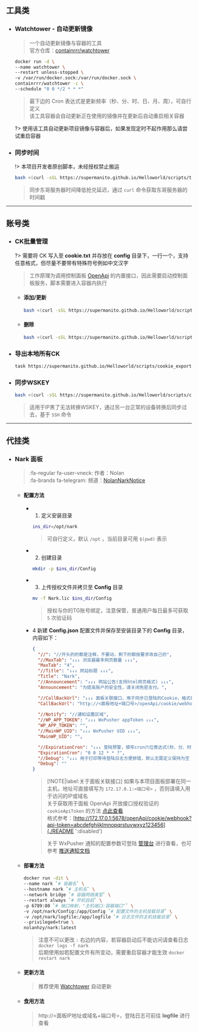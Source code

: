 ## 工具类

- ### Watchtower - 自动更新镜像

  > 一个自动更新镜像与容器的工具\
  > 官方仓库：[containrrr/watchtower](https://github.com/containrrr/watchtower)

  ```bash
  docker run -d \
  --name watchtower \
  --restart unless-stopped \
  -v /var/run/docker.sock:/var/run/docker.sock \
  containrrr/watchtower -c \
  --schedule "0 0 */2 * * *"
  ```
  > 最下边的 Cron 表达式是更新频率（秒、分、时、日、月、周），可自行定义\
  > 该工具容器会自动更新正在使用的镜像并在更新后自动重启相关容器

  ?> 使用该工具自动更新项目镜像与容器后，如果发现定时不起作用那么请尝试重启容器

- ### 同步时间

  !> 本项目开发者原创脚本，未经授权禁止搬运

  ```bash
  bash <(curl -sSL https://supermanito.github.io/Helloworld/scripts/time_sync.sh)
  ```
  > 同步东哥服务器时间降低抢兑延迟，通过 `curl` 命令获取东哥服务器的时间戳

***

## 账号类

- ### CK批量管理

  ?> 需要将 CK 写入至 **cookie.txt** 并存放在 **config** 目录下，一行一个，支持任意格式，但尽量不要带有特殊符号例如中文汉字

  > 工作原理为调用控制面板 [OpenApi](./utils/OpenApi?id=%e4%ba%8c%e3%80%81%e5%86%85%e7%bd%ae%e6%8e%a5%e5%8f%a3) 的内置接口，因此需要启动控制面板服务，脚本需要进入容器内执行

  - #### 添加/更新

    ```bash
    bash <(curl -sSL https://supermanito.github.io/Helloworld/scripts/cookie_bp.sh) add
    ```

  - #### 删除

    ```bash
    bash <(curl -sSL https://supermanito.github.io/Helloworld/scripts/cookie_bp.sh) del
    ```

- ### 导出本地所有CK

  ```bash
  task https://supermanito.github.io/Helloworld/scripts/cookie_export.sh now
  ```

- ### 同步WSKEY

  ```bash
  bash <(curl -sSL https://supermanito.github.io/Helloworld/scripts/cookie_sync.sh)
  ```
  > 适用于IP黑了无法转换WSKEY，通过另一台正常的设备转换后同步过去，基于 `SSH` 命令

***

## 代挂类

- ### Nark 面板

  > :fa-regular fa-user-vneck: 作者：Nolan \
  > :fa-brands fa-telegram: 频道：[NolanNarkNotice](https://t.me/NolanNarkNotice)

  - #### 配置方法

    - 1. 定义安装目录

      ```bash
      ins_dir=/opt/nark
      ```
      > 可自行定义，默认 `/opt` ，当前目录可用 `$(pwd)` 表示

    - 2. 创建目录

      ```bash
      mkdir -p $ins_dir/Config
      ```

    - 3. 上传授权文件并拷贝至 **Config** 目录

      ```bash
      mv -f Nark.lic $ins_dir/Config
      ```
      > 授权与你的TG账号绑定，注意保管，普通用户每日最多可获取 `5` 次验证码

    - 4 新建 **Config.json** 配置文件并保存至安装目录下的 **Config** 目录，内容如下：

      ```json
      {
        "//": "//开头的的都是注释，不要动，剩下的都按要求改自己的",
        "//MaxTab": "↓↓↓ 浏览器最多网页数量 ↓↓↓",
        "MaxTab": "4",
        "//Title": "↓↓↓ 网站标题 ↓↓↓",
        "Title": "Nark",
        "//Announcement": "↓↓↓ 网站公告(支持html网页格式) ↓↓↓",
        "Announcement": "为提高账户的安全性，请关闭免密支付。",

        "//CallBackUrl": "↓↓↓ 面板关联接口，用于同步已登陆的Cookie，格式如下 ↓↓↓",
        "CallBackUrl": "http://<面板地址+端口号>/openApi/cookie/webhook?api-token=<面板授权cookieApiToken>",
        
        "//Notify": "//通知设置区域",
        "//WP_APP_TOKEN": "↓↓↓ WxPusher appToken ↓↓↓",
        "WP_APP_TOKEN": "",
        "//MainWP_UID": "↓↓↓ WxPusher UID ↓↓↓",
        "MainWP_UID": "",

        "//ExpirationCron": "↓↓↓ 登陆预警，填写cron六位表达式(秒、分、时、日、月、周)，默认每天中午十二点 ↓↓↓",
        "ExpirationCron": "0 0 12 * * ?",
        "//Debug": "↓↓↓ 用于打印等待登陆日志方便排错，默认无需定义保持为空 ↓↓↓",
        "Debug": ""
      }
      ```
      > [!NOTE|label:关于面板关联接口]
      > 如果与本项目面板部署在同一主机，地址可直接填写为 `172.17.0.1:<端口号>` ，否则请填入用于访问的IP或域名 \
      > 关于获取用于面板 OpenApi 开放接口授权验证的 `cookieApiToken` 的方法 [点此查看](./utils/OpenApi?id=一、api-接口说明) \
      > 格式参考：[http://172.17.0.1:5678/openApi/cookie/webhook?api-token=abcdefghijklmnopqrstuvwxyz123456](./README ':disabled')

      > 关于 WxPusher 通知的配置参数可登陆 [管理台](https://wxpusher.zjiecode.com/admin/main/app/appToken) 进行查看，也可参考 [推送通知文档](./config/推送通知?id=wxpusher)

  - #### 部署方法

    ```bash
    docker run -dit \
    --name nark `# 容器名` \
    --hostname nark `# 主机名` \
    --network bridge `# 容器网络类型` \
    --restart always `# 开机自启` \
    -p 6789:80 `# 端口映射，"主机端口:容器端口"` \
    -v /opt/nark/Config:/app/Config `# 配置文件的主机挂载目录` \
    -v /opt/nark/logfile:/app/logfile `# 日志文件的主机挂载目录` \
    --privileged=true \
    nolanhzy/nark:latest
    ```
    > 注意不可以更改 `:` 右边的内容，若容器启动后不能访问请查看日志 `docker logs -f nark`\
    > 后期使用如若配置文件有所变动，需要重启容器才能生效 `docker restart nark`

  - #### 更新方法

    > 推荐使用 [Watchtower](./utils/辅助工具?id=watchtower-自动更新镜像) 自动更新

  - #### 食用方法

    > http://<面板IP地址或域名+端口号>，登陆日志可前往 **logfile** 进行查看
